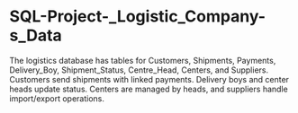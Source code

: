 # SQL-Project-_Logistic_Company-s_Data
The logistics database has tables for Customers, Shipments, Payments, Delivery_Boy, Shipment_Status, Centre_Head, Centers, and Suppliers. Customers send shipments with linked payments. Delivery boys and center heads update status. Centers are managed by heads, and suppliers handle import/export operations.
